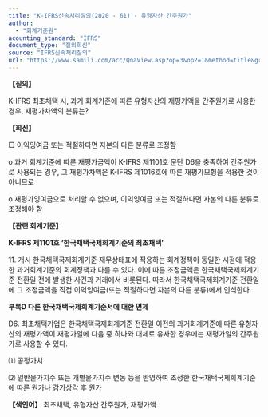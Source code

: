```yaml
---
title: "K-IFRS신속처리질의(2020 - 61) - 유형자산 간주원가"
author:
  - "회계기준원"
acounting_standard: "IFRS"
document_type: "질의회신"
source: "IFRS신속처리질의"
url: "https://www.samili.com/acc/QnaView.asp?op=3&op2=1&method=title&group=2124-15;1&orgcode=3&searchword=&page=28&code=K%2DIFRS%EC%8B%A0%EC%86%8D%EC%B2%98%EB%A6%AC%EC%A7%88%EC%9D%98%2D61%3A202008"
---
```

**【질의】**

  

K-IFRS 최초채택 시, 과거 회계기준에 따른 유형자산의 재평가액을 간주원가로 사용한 경우, 재평가차액의 분류는?

  
  

**【회신】**

  

□ 이익잉여금 또는 적절하다면 자본의 다른 분류로 조정함

  

o 과거 회계기준에 따른 재평가금액이 K-IFRS 제1101호 문단 D6을 충족하여 간주원가로 사용되는 경우, 그 재평가차액은 K-IFRS 제1016호에 따른 재평가모형을 적용한 것이 아니므로

  

o 재평가잉여금으로 처리할 수 없으며, 이익잉여금 또는 적절하다면 자본의 다른 분류로 조정해야 함

  
  

**【관련 회계기준】**

  

**K-IFRS 제1101호 ‘한국채택국제회계기준의 최초채택’**

  

11\. 개시 한국채택국제회계기준 재무상태표에 적용하는 회계정책이 동일한 시점에 적용한 과거회계기준의 회계정책과 다를 수 있다. 이에 따른 조정금액은 한국채택국제회계기준 전환일 전에 발생한 사건과 거래에서 비롯된다. 따라서 한국채택국제회계기준 전환일에 그 조정금액을 직접 이익잉여금(또는 적절하다면 자본의 다른 분류)에서 인식한다.

  

**부록D 다른 한국채택국제회계기준서에 대한 면제**

  

D6. 최초채택기업은 한국채택국제회계기준 전환일 이전의 과거회계기준에 따른 유형자산의 재평가액이 재평가일에 다음 중 하나와 대체로 유사한 경우에는 재평가일의 간주원가로 사용할 수 있다.

⑴ 공정가치

⑵ 일반물가지수 또는 개별물가지수 변동 등을 반영하여 조정한 한국채택국제회계기준에 따른 원가나 감가상각 후 원가

  
  

**【색인어】** 최초채택, 유형자산 간주원가, 재평가액
